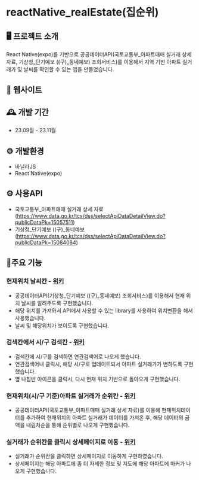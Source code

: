 # reactNative_realEstate(집순위)

## 🖥️ 프로젝트 소개
React Native(expo)를 기반으로 공공데이터API(국토교통부_아파트매매 실거래 상세 자료, 기상청_단기예보 ((구)_동네예보) 조회서비스)를 이용해서 지역 기반 아파트 실거래가 및 날씨를 확인할 수 있는 앱을 만들었습니다.

## 🧭 웹사이트

## 🕰️ 개발 기간
- 23.09월 - 23.11월

## ⚙️ 개발환경
- 바닐라JS
- React Native(expo)

## ⚙️ 사용API
- 국토교통부_아파트매매 실거래 상세 자료(https://www.data.go.kr/tcs/dss/selectApiDataDetailView.do?publicDataPk=15057511)
- 기상청_단기예보 ((구)_동네예보(https://www.data.go.kr/tcs/dss/selectApiDataDetailView.do?publicDataPk=15084084)

## 📌주요 기능
### 현재위치 날씨칸 - <a href="">위키</a>
- 공공데이터API(기상청_단기예보 ((구)_동네예보) 조회서비스)를 이용해서 현재 위치 날씨를 알려주도록 구현했습니다.
- 해당 위치를 가져와서 API에서 사용할 수 있는 library를 사용하여 위치변환을 해서 사용했습니다.
- 날씨 및 해당위치가 보이도록 구현했습니다.
  
### 검색칸에서 시/구 검색칸 - <a href="">위키</a>
- 검색칸에 시/구를 검색하면 연관검색어로 나오게 했습니다.
- 연관검색어내 클릭시, 해당 시/구로 업데이트되서 아파트 실거래가가 변하도록 구현했습니다.
- 옆 나침반 아이콘을 클릭시, 다시 현재 위치 기반으로 돌아오게 구현했습니다.

### 현재위치(시/구 기준)아파트 실거래가 순위칸 - <a href="">위키</a>
- 공공데이터API(국토교통부_아파트매매 실거래 상세 자료)를 이용해 현재위치데이터를 추가하여 현재위치의 아파트 실거래가 데이터를 가져온 후,
  해당 데이터의 금액을 내림차순을 통해 순위별로 나오게 구현했습니다.
  
### 실거래가 순위칸을 클릭시 상세페이지로 이동 - <a href="">위키</a>
- 실거래가 순위칸을 클릭하면 상세페이지로 이동하게 구현하였습니다.
- 상세페이지는 해당 아파트에 좀 더 자세한 정보 및 지도에 해당 아파트에 마커가 나오게 구현했습니다.
